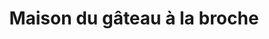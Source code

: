 ---
title: "Maison du gâteau à la broche"
url: /saint-lary-soulan/maison-du-gateau-a-la-broche/
shop: Konditorei
---